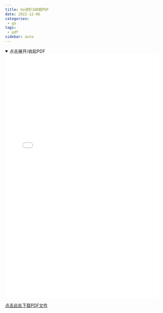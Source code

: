 ```yaml
---
title: Go进阶100题PDF
date: 2022-12-06
categories:
 - go
tags:
 - pdf
sidebar: auto
---
```


<details open>
  <summary>点击展开/收起PDF</summary>
  <iframe src="./assets/Go 进阶实战 100 题.pdf" width="100%" height="800px" style="border:none;">
    <p>Your browser does not support iframes.</p>
  </iframe>
</details>

<a href="./assets/Go 进阶实战 100 题.pdf" download>点击此处下载PDF文件</a>
